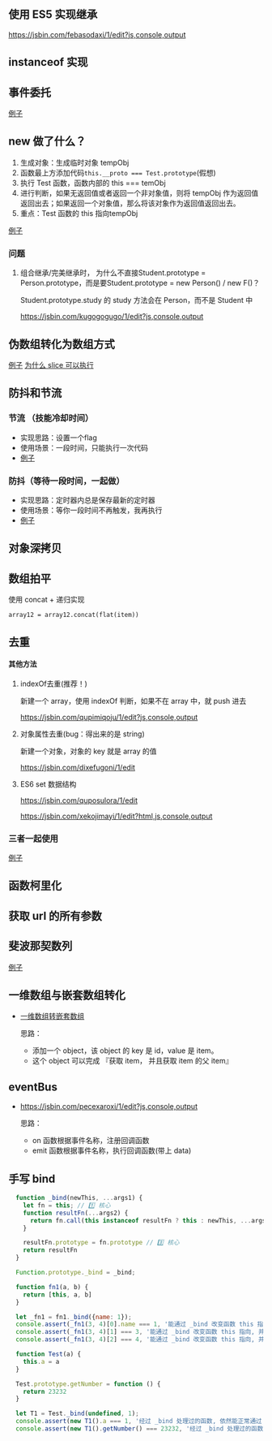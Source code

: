 ## 使用 ES5 实现继承

https://jsbin.com/febasodaxi/1/edit?js,console,output





## instanceof 实现





## 事件委托

[例子](https://codesandbox.io/s/inspiring-hofstadter-gdve4)





## new 做了什么？

1. 生成对象：生成临时对象 tempObj
2. 函数最上方添加代码`this.__proto === Test.prototype`(假想)
3. 执行 Test 函数，函数内部的 this === temObj
4. 进行判断，如果无返回值或者返回一个非对象值，则将 tempObj 作为返回值返回出去；如果返回一个对象值，那么将该对象作为返回值返回出去。     
5. 重点：Test 函数的 this 指向tempObj

[例子](https://jsbin.com/hakiwomuno/1/edit?js,console,output)

### 问题

1. 组合继承/完美继承时， 为什么不直接Student.prototype = Person.prototype，而是要Student.prototype = new Person() / new F()？

   Student.prototype.study 的 study 方法会在 Person，而不是 Student 中

   https://jsbin.com/kugogogugo/1/edit?js,console,output





## 伪数组转化为数组方式

[例子](https://jsbin.com/vuxefolezi/1/edit?js,console,output) [为什么 slice 可以执行](https://stackoverflow.com/questions/7056925/how-does-array-prototype-slice-call-work)



## 防抖和节流

### 节流 （技能冷却时间）

  - 实现思路：设置一个flag
  - 使用场景：一段时间，只能执行一次代码
  - [例子](https://jsbin.com/giralanuki/1/edit?html,js,console,output)

### 防抖（等待一段时间，一起做）

 - 实现思路：定时器内总是保存最新的定时器
 - 使用场景：等你一段时间不再触发，我再执行
 - [例子](https://jsbin.com/behunokime/edit?html,js,output)



## 对象深拷贝





## 数组拍平

使用 concat + 递归实现

`array12 = array12.concat(flat(item))`

## 去重

#### 其他方法

1. indexOf去重(推荐！)

   新建一个 array，使用 indexOf 判断，如果不在 array 中，就 push 进去

   https://jsbin.com/qupimiqoju/1/edit?js,console,output

2. 对象属性去重(bug：得出来的是 string)

   新建一个对象，对象的 key 就是 array 的值

   https://jsbin.com/dixefugoni/1/edit

3. ES6 set 数据结构

   https://jsbin.com/quposulora/1/edit

   https://jsbin.com/xekojimayi/1/edit?html,js,console,output



### 三者一起使用

[例子](https://jsbin.com/nuyeficaba/1/edit)

## 函数柯里化



## 获取 url 的所有参数



## 斐波那契数列

[例子](https://jsbin.com/solehacopo/1/edit?js,console,output)





## 一维数组与嵌套数组转化

- [一维数组转嵌套数组](https://jsbin.com/gexabiyuqu/1/edit?js,console,output)

  思路：

  - 添加一个 object，该 object 的 key 是 id，value 是 item。
  - 这个 object 可以完成 『获取 item， 并且获取 item 的父 item』

## eventBus

- https://jsbin.com/pecexaroxi/1/edit?js,console,output

  思路：

  - on    函数根据事件名称，注册回调函数
  - emit 函数根据事件名称，执行回调函数(带上 data)





## 手写 bind

```javascript
  function _bind(newThis, ...args1) {
    let fn = this; // 1️⃣ 核心
    function resultFn(...args2) {
      return fn.call(this instanceof resultFn ? this : newThis, ...args1, ...args2) // 2️⃣ 核心 this instanceof resultFn
    }

    resultFn.prototype = fn.prototype // 3️⃣ 核心
    return resultFn
  }

  Function.prototype._bind = _bind;

  function fn1(a, b) {
    return [this, a, b]
  }

  let _fn1 = fn1._bind({name: 1});
  console.assert(_fn1(3, 4)[0].name === 1, '能通过 _bind 改变函数 this 指向, 并且返回一个新函数 1');
  console.assert(_fn1(3, 4)[1] === 3, '能通过 _bind 改变函数 this 指向, 并且返回一个新函数 2');
  console.assert(_fn1(3, 4)[2] === 4, '能通过 _bind 改变函数 this 指向, 并且返回一个新函数 3');

  function Test(a) {
    this.a = a
  }

  Test.prototype.getNumber = function () {
    return 23232
  }

  let T1 = Test._bind(undefined, 1);
  console.assert(new T1().a === 1, '经过 _bind 处理过的函数, 依然能正常通过 new 生成实例化对象') //
  console.assert(new T1().getNumber() === 23232, '经过 _bind 处理过的函数, 依然能正常通过 new 生成实例化对象') //

```



